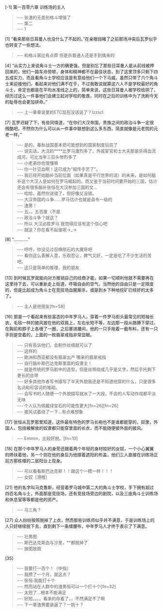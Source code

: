 
[-1] 第一百零六章 训练场的主人
>--- 张渣的无差别格斗增强了<br>
>--- 第二<br>
>--- 1<br>

[1] “看来那些日耳曼人也没什么了不起的。”在亲眼目睹了之前那场冲突后瓦罗似乎也转变了一些想法。
>--- 和格斗家比有点莽 但是杀普通人还是手到擒来的<br>

[4] “从实力上来说角斗士一方的确更强，但是别忘了那些日耳曼人是从前线被押回来的，他们一路车舟劳顿，身体和精神都不在最佳状态，到了这里顶多只剩下四五成实力，而且看角斗士学校应该是有意给他们一个下马威，虽然只带了六个角斗士来迎接他们，看起来对他们满不在乎，不过我敢说就算这六人不是学校最好的角斗士，肯定也都是在平均水准线之上的，简单来说，这些日耳曼人被学校给阴了，经历过这么一件事他们会建立起对学校的敬畏，同时在之后的训练中为了洗刷今天的耻辱也会更加拼命。”
>--- 上一章章说里的ETC现在没话说了？lzzscl<br>

[7] 瓦罗迟疑了下，有些同情道，“在你们大汉帝国，贵族之间的政治斗争一定很残酷吧，不然你为什么可以从一件事中联想到这么多东西，简直就像是元老院的元老一样。”
>--- 是的，春秋战国基本把可能想到的国家制度玩完了<br>
>--- 说实话，大汉的****比罗马激烈多了，外戚宦官和士大夫那是杀得血流成河，可比当年三巨头惨烈多了<br>
>--- 小老弟你也很懂嘛<br>
>--- 你一针见血啊！这已成为“祖传手艺了”。<br>
>--- 我已经开始脑补当前位面（如果真是平行世界的话）的未来，是如何脑补这个大汉人是如何在罗马崛起的。而又鉴于当前时间要开始的三国，估计还会有很多脑补张恒在大汉参加三国的文…<br>
>--- 哈哈，虽然你说错了，但好像又没错。<br>
>--- 大汉帝国的斗争……罗马估计也就是县令一级的<br>
>--- 渣男！<br>
>--- 五。。五百废（不是<br>
>--- 政治斗争？就这？<br>
>--- 所以 大汉必胜罗马 我觉得应该有这个信心吧<br>
>--- 就这？你在看不起谁呢→_→<br>

[8] “…………”
>--- 哼哼，你没见过召唤陨石的大魔导吧<br>
>--- 看你这么善解人意，乐观忍让，脾气又好，一定是吃了不少生活的苦吧。<br>
>--- 这只是简单的推理，我的朋友<br>

[13] 到时候瓦罗就能向对方推销自己的经商才能，如果一切顺利他就不需要再在这里待下去，可以重新走上街道，呼吸自由的空气，当然他的自由只是一定限度的，但是比起成为角斗士在竞技场血腥厮杀，或是到乡下种地挖矿已经好的太多了。
>--- 主人是他朋友[fn=58]<br>

[16] 那是一个看起来有些富态的中年罗马人，穿着一件罗马街头最常见的短袖长衣，毛毯一样的披风披在他的双肩上，左右长短不等，左边那一段从胳膊下穿过，在胸前和脖子上各缠了一圈，之后塞进腰间，他的一只手拖着一截布料，还有一只手则是空着的，上面的一枚翡翠戒指非常显眼。
>--- 只有告诉他们，会制作丝绸就可以了<br>
>--- 这样的<br>
>--- 欧洲和西亚都没有翡翠出产 哪来的翡翠戒指<br>
>--- 自行脑补斯巴达克斯里面的奴隶主！<br>
>--- 就是传统的罗马剧中的造型，但是丝带绕成几乎是又字，然后手托剩下更长的丝带<br>
>--- 好多其他作者写书描写了半天外貌我还是不知道他穿的什么，只是很多名词和形容词的堆砌。<br>
>--- 会写书的人随便一个外貌描写就水了一大段，不会的人写动作戏都平淡无味<br>
>--- 个人认为佩戴绿宝石的可能性更大[fn=26][fn=26]<br>
>--- 披风试着绕了一下…有点难想象<br>

[17] 张恒从瓦罗那里知道，这件最有特色的罗马长袍也不是谁都能穿的，奴隶，外国人，包括被解放的奴隶都只能穿里面的长衣，而不能随便披外面的披风。
>--- Emmm，比较好脱。[fn=10]<br>

[18] 在那个中年罗马人的身旁还跟着两个年轻的身材姣好的女奴，一个小心翼翼的搀扶着他，另一个则在他的身后为他撑着遮阳的布盖，他们三人直接在训练场正前方那栋楼的二层阳台上现身。
>--- 可以看看斯巴达克斯！！跟这个一模一样！！！<br>
>--- 女奴［滑稽］<br>

[21] 他的名字叫马克鲁斯，经营着罗马城中第二大的角斗士学校，手下拥有超过四百名角斗士，外面那座竞技场，还有竞技场旁边的剧院，以及三座角斗士训练场和休息室等等都是他的资产。
>--- 马三角？<br>

[27] 众人纷纷按照脱掉了上衣，然而那些训练师似乎并不满意，于是训练场上的人只好继续脱下去，直到剩下一条缠腰布，中年罗马人才终于表示了下满意。
>--- 壮男图<br>
>--- 斯巴达克斯血与沙里，**都脱掉了<br>
>--- 放图放图<br>

[35] 
>--- 我要打一百个！（中指）<br>
>--- 我攒了一个月，就这点？<br>
>--- 张恒:我能打十个<br>
>--- 然而站在人群中的渣男恒可以一个打十个[fn=32]<br>
>--- 太短了…根本不能满足<br>
>--- 好短。。。。看来的存着了，，不然满足不了啊<br>
>--- 下一章渣男要装逼了？一挑十？<br>
